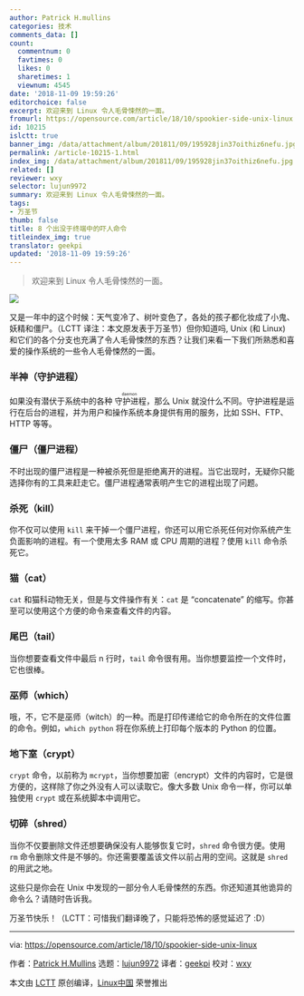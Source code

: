```yaml
---
author: Patrick H.mullins
categories: 技术
comments_data: []
count:
  commentnum: 0
  favtimes: 0
  likes: 0
  sharetimes: 1
  viewnum: 4545
date: '2018-11-09 19:59:26'
editorchoice: false
excerpt: 欢迎来到 Linux 令人毛骨悚然的一面。
fromurl: https://opensource.com/article/18/10/spookier-side-unix-linux
id: 10215
islctt: true
banner_img: /data/attachment/album/201811/09/195928jin37oithiz6nefu.jpg
permalink: /article-10215-1.html
index_img: /data/attachment/album/201811/09/195928jin37oithiz6nefu.jpg.thumb.jpg
related: []
reviewer: wxy
selector: lujun9972
summary: 欢迎来到 Linux 令人毛骨悚然的一面。
tags:
- 万圣节
thumb: false
title: 8 个出没于终端中的吓人命令
titleindex_img: true
translator: geekpi
updated: '2018-11-09 19:59:26'
---
```



> 
> 欢迎来到 Linux 令人毛骨悚然的一面。
> 
> 
> 


![](/data/attachment/album/201811/09/195928jin37oithiz6nefu.jpg)


又是一年中的这个时候：天气变冷了、树叶变色了，各处的孩子都化妆成了小鬼、妖精和僵尸。（LCTT 译注：本文原发表于万圣节）但你知道吗, Unix (和 Linux) 和它们的各个分支也充满了令人毛骨悚然的东西？让我们来看一下我们所熟悉和喜爱的操作系统的一些令人毛骨悚然的一面。


### 半神（守护进程）


如果没有潜伏于系统中的各种<ruby> 守护进程 <rt>  daemon </rt></ruby>，那么 Unix 就没什么不同。守护进程是运行在后台的进程，并为用户和操作系统本身提供有用的服务，比如 SSH、FTP、HTTP 等等。


### 僵尸（僵尸进程）


不时出现的僵尸进程是一种被杀死但是拒绝离开的进程。当它出现时，无疑你只能选择你有的工具来赶走它。僵尸进程通常表明产生它的进程出现了问题。


### 杀死（kill）


你不仅可以使用 `kill` 来干掉一个僵尸进程，你还可以用它杀死任何对你系统产生负面影响的进程。有一个使用太多 RAM 或 CPU 周期的进程？使用 `kill` 命令杀死它。


### 猫（cat）


`cat` 和猫科动物无关，但是与文件操作有关：`cat` 是 “concatenate” 的缩写。你甚至可以使用这个方便的命令来查看文件的内容。


### 尾巴（tail）


当你想要查看文件中最后 n 行时，`tail` 命令很有用。当你想要监控一个文件时，它也很棒。


### 巫师（which）


哦，不，它不是巫师（witch）的一种。而是打印传递给它的命令所在的文件位置的命令。例如，`which python` 将在你系统上打印每个版本的 Python 的位置。


### 地下室（crypt）


`crypt` 命令，以前称为 `mcrypt`，当你想要加密（encrypt）文件的内容时，它是很方便的，这样除了你之外没有人可以读取它。像大多数 Unix 命令一样，你可以单独使用 `crypt` 或在系统脚本中调用它。


### 切碎（shred）


当你不仅要删除文件还想要确保没有人能够恢复它时，`shred` 命令很方便。使用 `rm` 命令删除文件是不够的。你还需要覆盖该文件以前占用的空间。这就是 `shred` 的用武之地。


这些只是你会在 Unix 中发现的一部分令人毛骨悚然的东西。你还知道其他诡异的命令么？请随时告诉我。


万圣节快乐！（LCTT：可惜我们翻译晚了，只能将恐怖的感觉延迟了 :D）




---


via: <https://opensource.com/article/18/10/spookier-side-unix-linux>


作者：[Patrick H.Mullins](https://opensource.com/users/pmullins) 选题：[lujun9972](https://github.com/lujun9972) 译者：[geekpi](https://github.com/geekpi) 校对：[wxy](https://github.com/wxy)


本文由 [LCTT](https://github.com/LCTT/TranslateProject) 原创编译，[Linux中国](https://linux.cn/) 荣誉推出